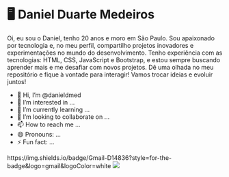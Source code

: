 # 🖥️ Daniel Duarte Medeiros

Oi, eu sou o Daniel, tenho 20 anos e moro em São Paulo. Sou apaixonado por tecnologia e, no meu perfil, compartilho projetos inovadores e experimentações no mundo do desenvolvimento. Tenho experiência com as tecnologias: HTML, CSS, JavaScript e Bootstrap, e estou sempre buscando aprender mais e me desafiar com novos projetos. Dê uma olhada no meu repositório e fique à vontade para interagir! Vamos trocar ideias e evoluir juntos!

- 👋 Hi, I’m @danieldmed
- 👀 I’m interested in ...
- 🌱 I’m currently learning ...
- 💞️ I’m looking to collaborate on ...
- 📫 How to reach me ...
- 😄 Pronouns: ...
- ⚡ Fun fact: ...

<div style="display: inline_block">
  https://img.shields.io/badge/Gmail-D14836?style=for-the-badge&logo=gmail&logoColor=white
<img src="https://cdn.jsdelivr.net/gh/devicons/devicon@latest/icons/html5/html5-original.svg" />
</div>


